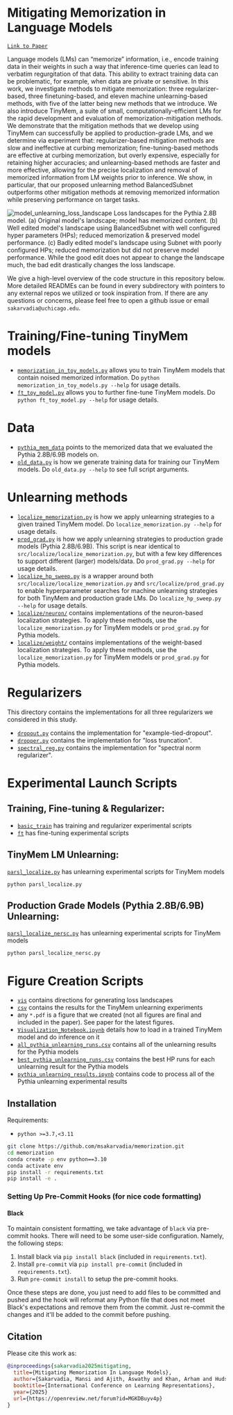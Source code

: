 # Mitigating Memorization in Language Models
[`Link to Paper`](https://arxiv.org/abs/2410.02159)

Language models (LMs) can “memorize” information, i.e., encode training data
in their weights in such a way that inference-time queries can lead to verbatim regurgitation of that data. This ability to extract training data can be problematic, for example, when data are private or sensitive. In this work, we investigate methods to mitigate memorization: three regularizer-based, three finetuning-based, and eleven machine unlearning-based methods, with five of the latter being new methods that we introduce. We also introduce TinyMem, a suite of
small, computationally-efficient LMs for the rapid development and evaluation of
memorization-mitigation methods. We demonstrate that the mitigation methods
that we develop using TinyMem can successfully be applied to production-grade
LMs, and we determine via experiment that: regularizer-based mitigation methods are slow and ineffective at curbing memorization; fine-tuning-based methods
are effective at curbing memorization, but overly expensive, especially for retaining higher accuracies; and unlearning-based methods are faster and more effective,
allowing for the precise localization and removal of memorized information from
LM weights prior to inference. We show, in particular, that our proposed unlearning method BalancedSubnet outperforms other mitigation methods at removing
memorized information while preserving performance on target tasks.

![model_unlearning_loss_landscape](https://github.com/user-attachments/assets/555462b8-1dc9-4ca8-be8b-153b5d27a5f1)
Loss landscapes for the Pythia 2.8B model. (a) Original model's landscape; model has memorized content. 
(b) Well edited model's landscape using BalancedSubnet with well configured hyper parameters (HPs); reduced memorization & preserved model performance. 
(c) Badly edited model's landscape using Subnet with poorly configured HPs; reduced memorization but did not preserve model performance. 
While the good edit does not appear to change the landscape much, the bad edit drastically changes the loss landscape.

We give a high-level overview of the code structure in this repository below. More detailed READMEs can be found in every subdirectory with pointers to any external repos we utilized or took inspiration from. If there are any questions or concerns, please feel free to open a github issue or email `sakarvadia@uchicago.edu`.

# Training/Fine-tuning TinyMem models

- [`memorization_in_toy_models.py`](https://github.com/msakarvadia/memorization/blob/main/src/memorization_in_toy_models.py) allows you to train TinyMem models that contain noised memorized information. Do `python memorization_in_toy_models.py --help` for usage details.
- [`ft_toy_model.py`](https://github.com/msakarvadia/memorization/blob/main/src/ft_toy_model.py) allows you to further fine-tune TinyMem models. Do `python ft_toy_model.py --help` for usage details.

# Data

- [`pythia_mem_data`](https://github.com/msakarvadia/memorization/tree/main/src/data/pythia_mem_data) points to the memorized data that we evaluated the Pythia 2.8B/6.9B models on.
- [`old_data.py`](https://github.com/msakarvadia/memorization/blob/main/src/data/old_data.py) is how we generate training data for training our TinyMem models. Do `old_data.py --help` to see full script arguments.

# Unlearning methods

- [`localize_memorization.py`](https://github.com/msakarvadia/memorization/blob/main/src/localize/localizing_memorization.py) is how we apply unlearning strategies to a given trained TinyMem model. Do `localize_memorization.py --help` for usage details.
- [`prod_grad.py`](https://github.com/msakarvadia/memorization/blob/main/src/localize/prod_grade.py) is how we apply unlearning strategies to production grade models (Pythia 2.8B/6.9B). This script is near identical to `src/localize/localize_memorization.py`, but with a few key differences to support different (larger) models/data. Do `prod_grad.py --help` for usage details. 
- [`localize_hp_sweep.py`](https://github.com/msakarvadia/memorization/blob/main/src/localize/localize_hp_sweep.py) is a wrapper around both `src/localize/localize_memorization.py` and `src/localize/prod_grad.py` to enable hyperparameter searches for machine unlearning strategies for both TinyMem and production grade LMs. Do `localize_hp_sweep.py --help` for usage details.
- [`localize/neuron/`](https://github.com/msakarvadia/memorization/tree/main/src/localize/neuron) contains implementations of the neuron-based localization strategies. To apply these methods, use the `localize_memorization.py` for TinyMem models or `prod_grad.py` for Pythia models.
- [`localize/weight/`](https://github.com/msakarvadia/memorization/tree/main/src/localize/weight) contains implementations of the weight-based localization strategies. To apply these methods, use the `localize_memorization.py` for TinyMem models or `prod_grad.py` for Pythia models.

# Regularizers

This directory contains the implementations for all three regularizers we considered in this study.

- [`dropout.py`](https://github.com/msakarvadia/memorization/blob/main/utils/dropout.py) contains the implementation for "example-tied-dropout".
- [`dropper.py`](https://github.com/msakarvadia/memorization/blob/main/utils/dropper.py) contains the implementation for "loss truncation".
- [`spectral_reg.py`](https://github.com/msakarvadia/memorization/blob/main/utils/spectral_reg.py) contains the implementation for "spectral norm regularizer".

# Experimental Launch Scripts

## Training, Fine-tuning & Regularizer: 
- [`basic_train`](https://github.com/msakarvadia/memorization/tree/main/scripts/basic_training) has training and regularizer experimental scripts
- [`ft`](https://github.com/msakarvadia/memorization/tree/main/scripts/ft) has fine-tuning experimental scripts

## TinyMem LM Unlearning:
[`parsl_localize.py`](https://github.com/msakarvadia/memorization/blob/main/scripts/parsl_localize.py) has unlearning experimental scripts for TinyMem models
```
python parsl_localize.py
```

## Production Grade Models (Pythia 2.8B/6.9B) Unlearning:
[`parsl_localize_nersc.py`](https://github.com/msakarvadia/memorization/blob/main/scripts/parsl_localize_nersc.py) has unlearning experimental scripts for TinyMem models
```
python parsl_localize_nersc.py
```

# Figure Creation Scripts
- [`vis`](https://github.com/msakarvadia/memorization/tree/main/figs/vis) contains directions for generating loss landscapes
- [`csv`](https://github.com/msakarvadia/memorization/tree/main/figs/csv) contains the results for the TinyMem unlearning experiments
- any `*.pdf` is a figure that we created (not all figures are final and included in the paper). See paper for the latest figures.
- [`Visualization_Notebook.ipynb`](https://github.com/msakarvadia/memorization/blob/main/figs/Visualization_Notebook.ipynb) details how to load in a trained TinyMem model and do inference on it
- [`all_pythia_unlearning_runs.csv`](https://github.com/msakarvadia/memorization/blob/main/figs/all_pythia_unlearning_runs.csv) contains all of the unlearning results for the Pythia models
- [`best_pythia_unlearning_runs.csv`](https://github.com/msakarvadia/memorization/blob/main/figs/best_pythia_unlearning_runs.csv) contains the best HP runs for each unlearning result for the Pythia models
- [`pythia_unlearning_results.ipynb`](https://github.com/msakarvadia/memorization/blob/main/figs/pythia_unlearning_results.ipynb) contains code to process all of the Pythia unlearning experimental results


## Installation

Requirements:

- `python >=3.7,<3.11`

```bash
git clone https://github.com/msakarvadia/memorization.git
cd memorization
conda create -p env python==3.10
conda activate env
pip install -r requirements.txt
pip install -e .
```

### Setting Up Pre-Commit Hooks (for nice code formatting)

#### Black

To maintain consistent formatting, we take advantage of `black` via pre-commit hooks.
There will need to be some user-side configuration. Namely, the following steps:

1. Install black via `pip install black` (included in `requirements.txt`).
2. Install `pre-commit` via `pip install pre-commit` (included in `requirements.txt`).
3. Run `pre-commit install` to setup the pre-commit hooks.

Once these steps are done, you just need to add files to be committed and pushed and the hook will reformat any Python file that does not meet Black's expectations and remove them from the commit. Just re-commit the changes and it'll be added to the commit before pushing.



## Citation

Please cite this work as:

```bibtex
@inproceedings{sakarvadia2025mitigating,
  title={Mitigating Memorization In Language Models},
  author={Sakarvadia, Mansi and Ajith, Aswathy and Khan, Arham and Hudson, Nathaniel and Geniesse, Caleb and Chard, Kyle and Yang, Yaoqing and Foster, Ian and Mahoney, Michael},
  booktitle={International Conference on Learning Representations},
  year={2025}
  url={https://openreview.net/forum?id=MGKDBuyv4p}
}
```
